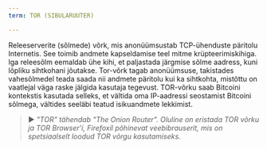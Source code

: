 ```yaml
---
term: TOR (SIBULARUUTER)

---
```

Releeserverite (sõlmede) võrk, mis anonüümsustab TCP-ühenduste päritolu Internetis. See toimib andmete kapseldamise teel mitme krüpteerimiskihiga. Iga releesõlm eemaldab ühe kihi, et paljastada järgmise sõlme aadress, kuni lõpliku sihtkohani jõutakse. Tor-võrk tagab anonüümsuse, takistades vahesõlmedel teada saada nii andmete päritolu kui ka sihtkohta, mistõttu on vaatlejal väga raske jälgida kasutaja tegevust. TOR-võrku saab Bitcoini kontekstis kasutada selleks, et vältida oma IP-aadressi seostamist Bitcoini sõlmega, vältides seeläbi teatud isikuandmete lekkimist.

> ► *"TOR" tähendab "The Onion Router". Oluline on eristada TOR võrku ja TOR Browser'i, Firefoxil põhinevat veebibrauserit, mis on spetsiaalselt loodud TOR võrgu kasutamiseks.*